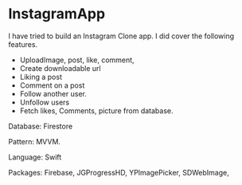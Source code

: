 # InstagramApp
I have tried to build an Instagram Clone app. I did cover the following features.
- UploadImage, post, like, comment,
- Create downloadable url
- Liking a post
- Comment on a post
- Follow another user.
- Unfollow users
- Fetch likes, Comments, picture from database.


Database: Firestore

Pattern: MVVM.

Language: Swift

Packages: Firebase, JGProgressHD, YPImagePicker, SDWebImage,
